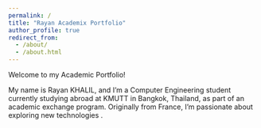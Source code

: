 ```yaml
---
permalink: /
title: "Rayan Academix Portfolio"
author_profile: true
redirect_from: 
  - /about/
  - /about.html
---
```


Welcome to my Academic Portfolio!

My name is Rayan KHALIL, and I’m a Computer Engineering student currently studying abroad at KMUTT in Bangkok, Thailand, as part of an academic exchange program. Originally from France, I’m passionate about exploring new technologies .
